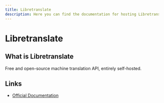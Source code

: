 ```yaml
---
title: Libretranslate
description: Here you can find the documentation for hosting Libretranslate with Coolify.
---
```


# Libretranslate

<ZoomableImage src="/docs/images/services/libretranslate.svg" />

## What is Libretranslate

Free and open-source machine translation API, entirely self-hosted.

## Links

- [Official Documentation](https://libretranslate.com/docs/?utm_source=coolify.io)
